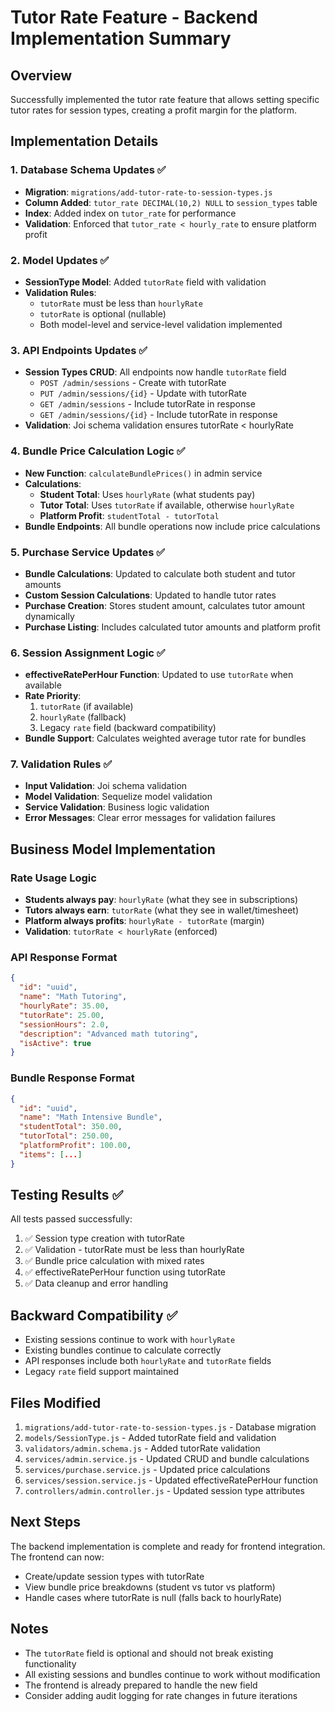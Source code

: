 # Tutor Rate Feature - Backend Implementation Summary

## Overview
Successfully implemented the tutor rate feature that allows setting specific tutor rates for session types, creating a profit margin for the platform.

## Implementation Details

### 1. Database Schema Updates ✅
- **Migration**: `migrations/add-tutor-rate-to-session-types.js`
- **Column Added**: `tutor_rate DECIMAL(10,2) NULL` to `session_types` table
- **Index**: Added index on `tutor_rate` for performance
- **Validation**: Enforced that `tutor_rate < hourly_rate` to ensure platform profit

### 2. Model Updates ✅
- **SessionType Model**: Added `tutorRate` field with validation
- **Validation Rules**: 
  - `tutorRate` must be less than `hourlyRate`
  - `tutorRate` is optional (nullable)
  - Both model-level and service-level validation implemented

### 3. API Endpoints Updates ✅
- **Session Types CRUD**: All endpoints now handle `tutorRate` field
  - `POST /admin/sessions` - Create with tutorRate
  - `PUT /admin/sessions/{id}` - Update with tutorRate
  - `GET /admin/sessions` - Include tutorRate in response
  - `GET /admin/sessions/{id}` - Include tutorRate in response
- **Validation**: Joi schema validation ensures tutorRate < hourlyRate

### 4. Bundle Price Calculation Logic ✅
- **New Function**: `calculateBundlePrices()` in admin service
- **Calculations**:
  - **Student Total**: Uses `hourlyRate` (what students pay)
  - **Tutor Total**: Uses `tutorRate` if available, otherwise `hourlyRate`
  - **Platform Profit**: `studentTotal - tutorTotal`
- **Bundle Endpoints**: All bundle operations now include price calculations

### 5. Purchase Service Updates ✅
- **Bundle Calculations**: Updated to calculate both student and tutor amounts
- **Custom Session Calculations**: Updated to handle tutor rates
- **Purchase Creation**: Stores student amount, calculates tutor amount dynamically
- **Purchase Listing**: Includes calculated tutor amounts and platform profit

### 6. Session Assignment Logic ✅
- **effectiveRatePerHour Function**: Updated to use `tutorRate` when available
- **Rate Priority**:
  1. `tutorRate` (if available)
  2. `hourlyRate` (fallback)
  3. Legacy `rate` field (backward compatibility)
- **Bundle Support**: Calculates weighted average tutor rate for bundles

### 7. Validation Rules ✅
- **Input Validation**: Joi schema validation
- **Model Validation**: Sequelize model validation
- **Service Validation**: Business logic validation
- **Error Messages**: Clear error messages for validation failures

## Business Model Implementation

### Rate Usage Logic
- **Students always pay**: `hourlyRate` (what they see in subscriptions)
- **Tutors always earn**: `tutorRate` (what they see in wallet/timesheet)
- **Platform always profits**: `hourlyRate - tutorRate` (margin)
- **Validation**: `tutorRate < hourlyRate` (enforced)

### API Response Format
```json
{
  "id": "uuid",
  "name": "Math Tutoring",
  "hourlyRate": 35.00,
  "tutorRate": 25.00,
  "sessionHours": 2.0,
  "description": "Advanced math tutoring",
  "isActive": true
}
```

### Bundle Response Format
```json
{
  "id": "uuid",
  "name": "Math Intensive Bundle",
  "studentTotal": 350.00,
  "tutorTotal": 250.00,
  "platformProfit": 100.00,
  "items": [...]
}
```

## Testing Results ✅
All tests passed successfully:
1. ✅ Session type creation with tutorRate
2. ✅ Validation - tutorRate must be less than hourlyRate
3. ✅ Bundle price calculation with mixed rates
4. ✅ effectiveRatePerHour function using tutorRate
5. ✅ Data cleanup and error handling

## Backward Compatibility ✅
- Existing sessions continue to work with `hourlyRate`
- Existing bundles continue to calculate correctly
- API responses include both `hourlyRate` and `tutorRate` fields
- Legacy `rate` field support maintained

## Files Modified
1. `migrations/add-tutor-rate-to-session-types.js` - Database migration
2. `models/SessionType.js` - Added tutorRate field and validation
3. `validators/admin.schema.js` - Added tutorRate validation
4. `services/admin.service.js` - Updated CRUD and bundle calculations
5. `services/purchase.service.js` - Updated price calculations
6. `services/session.service.js` - Updated effectiveRatePerHour function
7. `controllers/admin.controller.js` - Updated session type attributes

## Next Steps
The backend implementation is complete and ready for frontend integration. The frontend can now:
- Create/update session types with tutorRate
- View bundle price breakdowns (student vs tutor vs platform)
- Handle cases where tutorRate is null (falls back to hourlyRate)

## Notes
- The `tutorRate` field is optional and should not break existing functionality
- All existing sessions and bundles continue to work without modification
- The frontend is already prepared to handle the new field
- Consider adding audit logging for rate changes in future iterations
